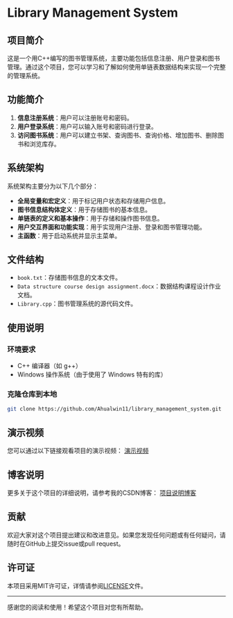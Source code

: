 # Library Management System

## 项目简介

这是一个用C++编写的图书管理系统，主要功能包括信息注册、用户登录和图书管理。通过这个项目，您可以学习和了解如何使用单链表数据结构来实现一个完整的管理系统。

## 功能简介

1. **信息注册系统**：用户可以注册账号和密码。
2. **用户登录系统**：用户可以输入账号和密码进行登录。
3. **访问图书系统**：用户可以建立书架、查询图书、查询价格、增加图书、删除图书和浏览库存。

## 系统架构

系统架构主要分为以下几个部分：
- **全局变量和宏定义**：用于标记用户状态和存储用户信息。
- **图书信息结构体定义**：用于存储图书的基本信息。
- **单链表的定义和基本操作**：用于存储和操作图书信息。
- **用户交互界面和功能实现**：用于实现用户注册、登录和图书管理功能。
- **主函数**：用于启动系统并显示主菜单。

## 文件结构

- `book.txt`：存储图书信息的文本文件。
- `Data structure course design assignment.docx`：数据结构课程设计作业文档。
- `Library.cpp`：图书管理系统的源代码文件。

## 使用说明

### 环境要求

- C++ 编译器（如 g++）
- Windows 操作系统（由于使用了 Windows 特有的库）

### 克隆仓库到本地
  ```sh
  git clone https://github.com/Ahualwin11/library_management_system.git
   ```
## 演示视频

您可以通过以下链接观看项目的演示视频：
[演示视频](https://www.bilibili.com/video/BV1YesXeoERB/?spm_id_from=333.999.0.0)

## 博客说明

更多关于这个项目的详细说明，请参考我的CSDN博客：
[项目说明博客](https://editor.csdn.net/md/?articleId=142465303)

## 贡献

欢迎大家对这个项目提出建议和改进意见。如果您发现任何问题或有任何疑问，请随时在GitHub上提交issue或pull request。

## 许可证

本项目采用MIT许可证，详情请参阅[LICENSE](LICENSE)文件。

---

感谢您的阅读和使用！希望这个项目对您有所帮助。
